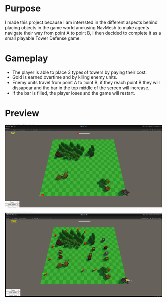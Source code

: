 # Purpose

I made this project because I am interested in the different aspects behind placing objects in the game world and using NavMesh to make agents navigate their way from point A to point B, I then decided to complete it as a small playable Tower Defense game.
  
# Gameplay
- The player is able to place 3 types of towers by paying their cost.
- Gold is earned overtime and by killing enemy units.
- Enemy units travel from point A to point B, if they reach point B they will dissapear and the bar in the top middle of the screen will increase.
- If the bar is filled, the player loses and the game will restart.
  
# Preview
![](https://github.com/MiTsSsS/Tower-Defense/blob/main/GitHub/TowerDefense1.gif)
  
![](https://github.com/MiTsSsS/Tower-Defense/blob/main/GitHub/TowerDefense2.gif)
